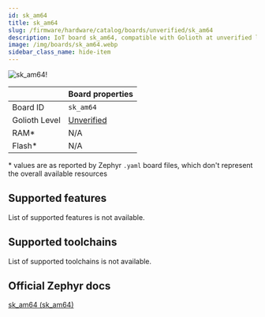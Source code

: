 ```yaml
---
id: sk_am64
title: sk_am64
slug: /firmware/hardware/catalog/boards/unverified/sk_am64
description: IoT board sk_am64, compatible with Golioth at unverified level.
image: /img/boards/sk_am64.webp
sidebar_class_name: hide-item
---
```


[//]: # (This is an auto-generated file, do not edit! Changes to it will be lost upon re-generation)

![sk_am64!](/img/boards/sk_am64.webp "sk_am64")

|                | Board properties     |
| -------------  | -------------------- |
| Board ID       | `sk_am64` |
| Golioth Level  | [Unverified](/firmware/hardware#unverified-boards) |
| RAM*           | N/A |
| Flash*         | N/A |

\* values are as reported by Zephyr `.yaml` board files, which don't represent the overall available resources



## Supported features

List of supported features is not available.

## Supported toolchains

List of supported toolchains is not available.

## Official Zephyr docs

[sk_am64 (sk_am64)](https://docs.zephyrproject.org/latest/boards/ti/sk_am64/doc/index.html)
